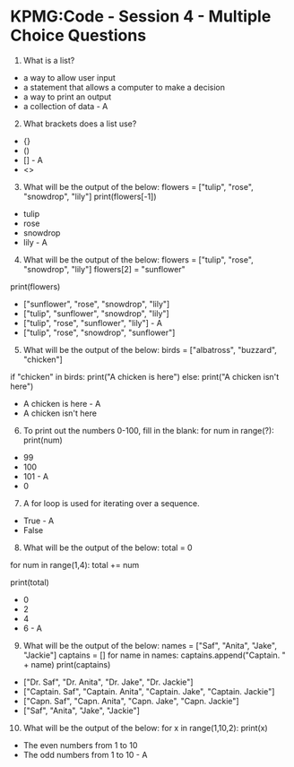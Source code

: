 # KPMG:Code - Session 4 - Multiple Choice Questions

1. What is a list?
- a way to allow user input
- a statement that allows a computer to make a decision
- a way to print an output
- a collection of data - A 

2. What brackets does a list use?
- {}
- ()
- [] - A 
- <>

3. What will be the output of the below:
flowers = ["tulip", "rose", "snowdrop", "lily"]
print(flowers[-1])

- tulip
- rose
- snowdrop
- lily - A

4. What will be the output of the below:
flowers = ["tulip", "rose", "snowdrop", "lily"]
flowers[2] = "sunflower"

print(flowers)

- ["sunflower", "rose", "snowdrop", "lily"]
- ["tulip", "sunflower", "snowdrop", "lily"]
- ["tulip", "rose", "sunflower", "lily"] - A 
- ["tulip", "rose", "snowdrop", "sunflower"]

5. What will be the output of the below:
birds = ["albatross", "buzzard", "chicken"]

if "chicken" in birds:
    print("A chicken is here")
else:
    print("A chicken isn't here")

- A chicken is here - A
- A chicken isn't here

6. To print out the numbers 0-100, fill in the blank:
for num in range(?):
    print(num)

- 99
- 100
- 101 - A
- 0

7. A for loop is used for iterating over a sequence.

- True - A 
- False 

8. What will be the output of the below: 
total = 0

for num in range(1,4):
    total += num

print(total)

- 0 
- 2
- 4 
- 6 - A 

9. What will be the output of the below: 
names = ["Saf", "Anita", "Jake", "Jackie"]
captains = []
for name in names:
    captains.append("Captain. " + name)
print(captains)

- ["Dr. Saf", "Dr. Anita", "Dr. Jake", "Dr. Jackie"]
- ["Captain. Saf", "Captain. Anita", "Captain. Jake", "Captain. Jackie"]
- ["Capn. Saf", "Capn. Anita", "Capn. Jake", "Capn. Jackie"]
- ["Saf", "Anita", "Jake", "Jackie"]

10. What will be the output of the below: 
for x in range(1,10,2):
print(x)

- The even numbers from 1 to 10
- The odd numbers from 1 to 10 - A 